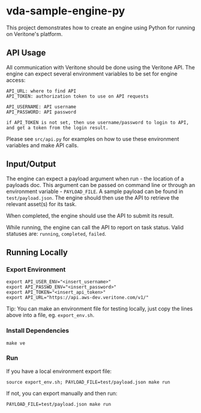 # vda-sample-engine-py

This project demonstrates how to create an engine using Python for running on Veritone's platform.

## API Usage

All communication with Veritone should be done using the Veritone API. The engine can expect several environment variables to be set for engine access:

```
API_URL: where to find API
API_TOKEN: authorization token to use on API requests

API_USERNAME: API username
API_PASSWORD: API password

if API_TOKEN is not set, then use username/password to login to API, and get a token from the login result.
```

Please see `src/api.py` for examples on how to use these environment variables and make API calls.

## Input/Output

The engine can expect a payload argument when run - the location of a payloads doc. This argument can be passed on command line or through an environment variable - `PAYLOAD_FILE`. A sample payload can be found in `test/payload.json`. The engine should then use the API to retrieve the relevant asset(s) for its task.

When completed, the engine should use the API to submit its result.

While running, the engine can call the API to report on task status. Valid statuses are: `running`, `completed`, `failed`.

## Running Locally

### Export Environment

```
export API_USER_ENV="<insert_username>"
export API_PASSWD_ENV="<insert_password>"
export API_TOKEN="<insert_api_token>"
export API_URL="https://api.aws-dev.veritone.com/v1/"
```

Tip: You can make an environment file for testing locally, just copy the lines above into a file, eg. `export_env.sh`.

### Install Dependencies

```
make ve
```

### Run

If you have a local environment export file:

```
source export_env.sh; PAYLOAD_FILE=test/payload.json make run
```

If not, you can export manually and then run:

```
PAYLOAD_FILE=test/payload.json make run
```